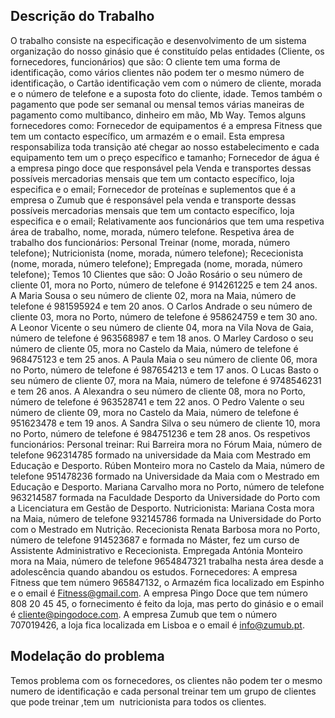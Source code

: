 


## Descrição do Trabalho
O trabalho consiste na especificação e desenvolvimento de um sistema organização do nosso ginásio que é constituído pelas entidades (Cliente, os fornecedores, funcionários) que são:
O cliente tem uma forma de identificação, como vários clientes não podem ter o mesmo número de identificação, o Cartão identificação vem com o número de cliente, morada e o número de telefone e a suposta foto do cliente, idade.
Temos também o pagamento que pode ser semanal ou mensal temos várias maneiras de pagamento como multibanco, dinheiro em mão, Mb Way.
Temos alguns fornecedores como:
Fornecedor de equipamentos é a empresa Fitness que tem um contacto específico, um armazém e o email. Esta empresa responsabiliza toda transição até chegar ao nosso estabelecimento e cada equipamento tem um o preço específico e tamanho;
Fornecedor de água é a empresa pingo doce que responsável pela Venda e transportes dessas possíveis mercadorias mensais que tem um contacto específico, loja especifica e o email;
Fornecedor de proteínas e suplementos que é a empresa o Zumub que é responsável pela venda e transporte dessas possíveis mercadorias mensais que tem um contacto específico, loja especifica e o email;
Relativamente aos funcionários que tem uma respetiva área de trabalho, nome, morada, número telefone.
Respetiva área de trabalho dos funcionários:
Personal Treinar (nome, morada, número telefone);
Nutricionista (nome, morada, número telefone);
Rececionista (nome, morada, número telefone);
Empregada (nome, morada, número telefone);
Temos 10 Clientes que são:
O João Rosário o seu número de cliente 01, mora no Porto, número de telefone é 914261225 e tem 24 anos.
A Maria Sousa o seu número de cliente 02, mora na Maia, número de telefone é 981595924 e tem 20 anos.
O Carlos Andrade o seu número de cliente 03, mora no Porto, número de telefone é 958624759 e tem 30 ano.
A Leonor Vicente o seu número de cliente 04, mora na Vila Nova de Gaia, número de telefone é 963568987 e tem 18 anos.
O Marley Cardoso o seu número de cliente 05, mora no Castelo da Maia, número de telefone é 968475123 e tem 25 anos.
 A Paula Maia o seu número de cliente 06, mora no Porto, número de telefone é 987654213 e tem 17 anos.
O Lucas Basto o seu número de cliente 07, mora na Maia, número de telefone é 9748546231 e tem 26 anos.
A Alexandra o seu número de cliente 08, mora no Porto, número de telefone é 963528741 e tem 22 anos.
O Pedro Valente o seu número de cliente 09, mora no Castelo da Maia, número de telefone é 951623478 e tem 19 anos.
A Sandra Silva o seu número de cliente 10, mora no Porto, número de telefone é 984751236 e tem 28 anos.
Os respetivos funcionários:
Personal treinar:
Rui Barreira mora no Fórum Maia, número de telefone 962314785 formado na universidade da Maia com Mestrado em Educação e Desporto.
Rúben Monteiro mora no Castelo da Maia, número de telefone 951478236 formado na Universidade da Maia com o Mestrado em Educação e Desporto.
Mariana Carvalho mora no Porto, número de telefone 963214587 formada na Faculdade Desporto da Universidade do Porto com a Licenciatura em Gestão de Desporto.
Nutricionista:
Mariana Costa mora na Maia, número de telefone 932145786 formada na Universidade do Porto com o Mestrado em Nutrição.
Rececionista
Renata Barbosa mora no Porto, número de telefone 914523687 e formada no Máster, fez um curso de Assistente Administrativo e Rececionista.
Empregada
Antónia Monteiro mora na Maia, número de telefone 9654847321 trabalha nesta área desde a adolescência quando abandou os estudos.
Fornecedores:
 A empresa Fitness que tem número 965847132, o Armazém fica localizado em Espinho e o email é Fitness@gmail.com.
A empresa Pingo Doce que tem número 808 20 45 45, o fornecimento é feito da loja, mas perto do ginásio e o email é cliente@pingodoce.com.
A empresa Zumub que tem o número 707019426, a loja fica localizada em Lisboa e o email é info@zumub.pt.

## Modelação do problema

Temos problema com os fornecedores, os clientes não podem ter o mesmo numero de identificação e cada personal treinar tem um grupo de clientes que pode treinar ,tem um  nutricionista para todos os clientes.
